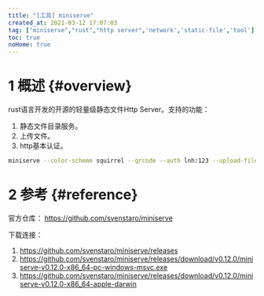```yaml
---
title: "[工具] miniserve"
created_at: 2021-03-12 17:07:03
tag: ["miniserve","rust","http server",'network','static-file','tool']
toc: true
noHome: true
---
```


# 1 概述 {#overview}

rust语言开发的开源的轻量级静态文件Http Server。支持的功能：
1. 静态文件目录服务。
2. 上传文件。
3. http基本认证。

```sh
miniserve --color-scheme squirrel --qrcode --auth lnh:123 --upload-files
```
# 2 参考 {#reference}

官方仓库： <https://github.com/svenstaro/miniserve>

下载连接：
1. <https://github.com/svenstaro/miniserve/releases>
2. <https://github.com/svenstaro/miniserve/releases/download/v0.12.0/miniserve-v0.12.0-x86_64-pc-windows-msvc.exe>
3. <https://github.com/svenstaro/miniserve/releases/download/v0.12.0/miniserve-v0.12.0-x86_64-apple-darwin>

